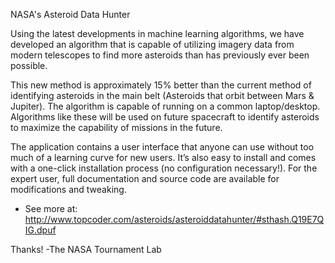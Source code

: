 NASA's Asteroid Data Hunter

Using the latest developments in machine learning algorithms, we have developed an algorithm that is capable of utilizing imagery data from modern telescopes to find more asteroids than has previously ever been possible.

This new method is approximately 15% better than the current method of identifying asteroids in the main belt (Asteroids that orbit between Mars & Jupiter).
The algorithm is capable of running on a common laptop/desktop. Algorithms like these will be used on future spacecraft to identify asteroids to maximize the capability of missions in the future.

The application contains a user interface that anyone can use without too much of a learning curve for new users. It’s also easy to install and comes with a one-click installation process (no configuration necessary!). For the expert user, full documentation and source code are available for modifications and tweaking.
- See more at: http://www.topcoder.com/asteroids/asteroiddatahunter/#sthash.Q19E7QIG.dpuf

Thanks!
-The NASA Tournament Lab
